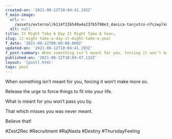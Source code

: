 ```yaml
---
created-on: '2021-08-12T10:04:41.193Z'
f_main-image:
  url: >-
    /assets/external/6114f226549a4a237b5790e3_danica-tanjutco-n7czwylkoha-unsplash.jpg
  alt: null
title: It Might Take A Day It Might Take A Year…
slug: it-might-take-a-day-it-might-take-a-year
f_date: '2021-08-12T00:00:00.000Z'
updated-on: '2021-08-12T10:04:41.193Z'
f_post-summary: When something isn’t meant for you, forcing it won’t make more so.
published-on: '2021-08-12T10:04:47.132Z'
layout: '[post].html'
tags: post
---
```


When something isn’t meant for you, forcing it won’t make more so.

Release the urge to force things to fit into your life.

What is meant for you won’t pass you by.

That which misses you was never meant.

Believe that!

#Zest2Rec #Recruitment #RajNasta #Destiny #ThursdayFeeling

‍
